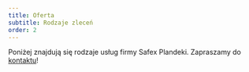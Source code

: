 ```yaml
---
title: Oferta
subtitle: Rodzaje zleceń
order: 2
---
```


Poniżej znajdują się rodzaje usług firmy Safex Plandeki.
Zapraszamy do [kontaktu](kontakt)!
